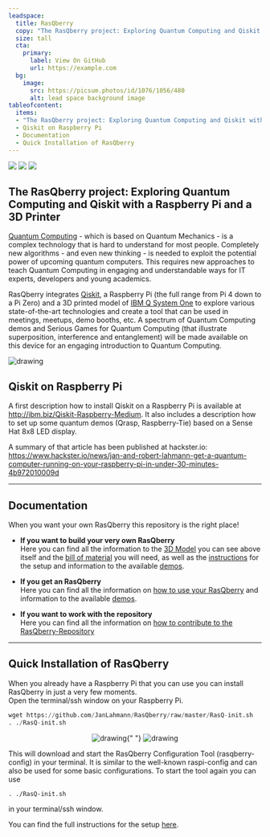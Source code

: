 ```yaml
---
leadspace:
  title: RasQberry
  copy: "The RasQberry project: Exploring Quantum Computing and Qiskit with a Raspberry Pi and a 3D Printer"
  size: tall
  cta:
    primary:
      label: View On GitHub
      url: https://example.com
  bg:
    image:
      src: https://picsum.photos/id/1076/1056/480
      alt: lead space background image
tableofcontent:
  items:
  - "The RasQberry project: Exploring Quantum Computing and Qiskit with a Raspberry Pi and a 3D Printer"
  - Qiskit on Raspberry Pi
  - Documentation
  - Quick Installation of RasQberry
---
```


![](Artwork/RasQberry_back_Bloch__DSC07046s.jpg)
![](Artwork/RasQberry_front.jpg)
![](https://github.com/JanLahmann/RasQberry/assets/26198628/465e444c-24bb-42f5-a873-73fffa816680)

## The RasQberry project: Exploring Quantum Computing and Qiskit with a Raspberry Pi and a 3D Printer

[Quantum Computing](https://en.wikipedia.org/wiki/Quantum_computing) - which is based on Quantum Mechanics - is a complex technology that is hard to understand for most people. Completely new algorithms - and even new thinking - is needed to exploit the potential power of upcoming quantum computers. This requires new approaches to teach Quantum Computing in engaging and understandable ways for IT experts, developers and young academics.

RasQberry integrates [Qiskit](https://qiskit.org/), a Raspberry Pi (the full range from Pi 4 down to a Pi Zero) and a 3D printed model of [IBM Q System One](https://www.research.ibm.com/quantum-computing/system-one/) to explore various state-of-the-art technologies and create a tool that can be used in meetings, meetups, demo booths, etc. A spectrum of Quantum Computing demos and Serious Games for Quantum Computing (that illustrate superposition, interference and entanglement) will be made available on this device for an engaging introduction to Quantum Computing.

<img src="./wallpapers/ibmqantumTwoGlowScaled.png" alt="drawing" /> <br />

## Qiskit on Raspberry Pi

A first description how to install Qiskit on a Raspberry Pi is available at http://ibm.biz/Qiskit-Raspberry-Medium. It also includes a description how to set up some quantum demos (Qrasp, Raspberry-Tie) based on a Sense Hat 8x8 LED display.

A summary of that article has been published at hackster.io: https://www.hackster.io/news/jan-and-robert-lahmann-get-a-quantum-computer-running-on-your-raspberry-pi-in-under-30-minutes-4b972010009d

---

## Documentation

When you want your own RasQberry this repository is the right place!

- **If you want to build your very own RasQberry**<br/>
  Here you can find all the information to the [3D Model](./documentation/3DModel.md) you can see above itself and the [bill of material](./documentation/3DModel_BillOfMaterial.md) you will need, as well as the [instructions](./documentation/RasQberry_Setup.md) for the setup and information to the available [demos](./documentation/RasQberry_Demos.md).

- **If you get an RasQberry**<br/>
  Here you can find all the information on [how to use your RasQberry](./documentation/HowToUse.md) and information to the available [demos](./documentation/RasQberry_Demos.md).

- **If you want to work with the repository**<br/>
  Here you can find all the information on [how to contribute to the RasQberry-Repository](./documentation/HowToContribute.md)

---

## Quick Installation of RasQberry

When you already have a Raspberry Pi that you can use you can install RasQberry in just a very few moments.<br/>
Open the terminal/ssh window on your Raspberry Pi.

```python
wget https://github.com/JanLahmann/RasQberry/raw/master/RasQ-init.sh
. ./RasQ-init.sh
```

<p align="center">
  <img src="./Artwork/rasqberry_config-1.png" alt="drawing" />{" "}
  <img src="./Artwork/rasqberry_config-2.png" alt="drawing" />
</p>

This will download and start the RasQberry Configuration Tool (rasqberry-config) in your terminal. It is similar to the well-known raspi-config and can also be used for some basic configurations.
To start the tool again you can use

```pyhton
. ./RasQ-init.sh
```

in your terminal/ssh window.

You can find the full instructions for the setup [here](/documentation/RasQberry_Setup).
